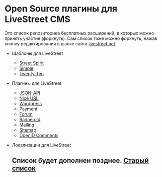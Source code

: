 Open Source плагины для LiveStreet CMS
================================================

Это список репозиториев бесплатных расширений, в которых можно принять участие (форкнуть). Сам список тоже можно форкнуть, нажав кнопку редактирования в шапке сайта [livestreet.net](http://livestreet.net/guide/).

* Шаблоны для LiveStreet
    - [Street Spirit](https://github.com/stfalcon-studio/ls-theme_street-spirit)
    - [Simple](https://github.com/livestreet/lstemplate-simple)
    - [Twenty-Ten](https://github.com/livestreet/lstemplate-twentyten)
* Плагины для LiveStreet
    - [JSON-API](https://github.com/livestreet/lsplugin-api)
    - [Nice URL](https://github.com/livestreet/lsplugin-niceurl)
    - [Wordpress](https://github.com/livestreet/lsplugin-wordpress)
    - [Payment](https://github.com/livestreet/lsplugin-payment)
    - [Forum](https://github.com/Xmk/lsplugin-forum)
    - [Banneroid](https://github.com/stfalcon-studio/ls-plugin_banneroid)
    - [Mailing](https://github.com/stfalcon-studio/ls-plugin_mailing)
    - [Sitemap](https://github.com/stfalcon-studio/ls-plugin_sitemap)
    - [OpenID Comments](https://github.com/stfalcon-studio/ls-plugin_openidcmt)
* Локализации  для LiveStreet

    
    Список будет дополнен позднее.
    [Старый список](http://livestreet.ru/blog/10007.html#toc)
    ---------------------------------------------------------
